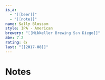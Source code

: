 ```yaml
---
is_a:
  - "[[beer]]"
  - "[[note]]"
name: Sally Blossom
style: IPA - American
brewery: "[[Mikkeller Brewing San Diego]]"
abv: 7.2
rating: 👍
last: "[[2017-08]]"
---
```

# Notes

